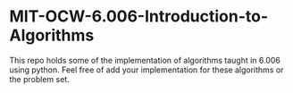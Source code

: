# MIT-OCW-6.006-Introduction-to-Algorithms

This repo holds some of the implementation of algorithms taught in 6.006 using python. Feel free of add your implementation for these algorithms or the problem set.
